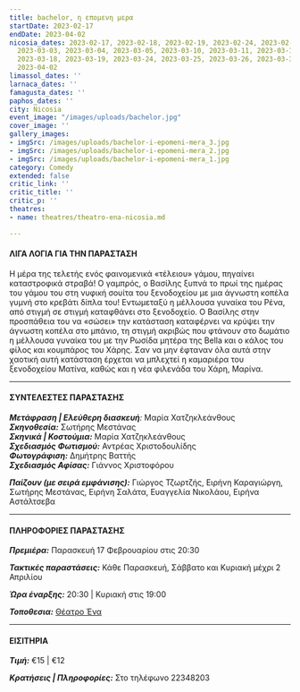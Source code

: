 ```yaml
---
title: bachelor, η επομενη μερα
startDate: 2023-02-17
endDate: 2023-04-02
nicosia_dates: 2023-02-17, 2023-02-18, 2023-02-19, 2023-02-24, 2023-02-25, 2023-02-26,
  2023-03-03, 2023-03-04, 2023-03-05, 2023-03-10, 2023-03-11, 2023-03-12, 2023-03-17,
  2023-03-18, 2023-03-19, 2023-03-24, 2023-03-25, 2023-03-26, 2023-03-31, 2023-04-01,
  2023-04-02
limassol_dates: ''
larnaca_dates: ''
famagusta_dates: ''
paphos_dates: ''
city: Nicosia
event_image: "/images/uploads/bachelor.jpg"
cover_image: ''
gallery_images:
- imgSrc: /images/uploads/bachelor-i-epomeni-mera_3.jpg
- imgSrc: /images/uploads/bachelor-i-epomeni-mera_2.jpg
- imgSrc: /images/uploads/bachelor-i-epomeni-mera_1.jpg
category: Comedy
extended: false
critic_link: ''
critic_title: ''
critic_p: ''
theatres:
- name: theatres/theatro-ena-nicosia.md

---
```

#### ΛΙΓΑ ΛΟΓΙΑ ΓΙΑ ΤΗΝ ΠΑΡΑΣΤΑΣΗ

​Η μέρα της τελετής ενός φαινομενικά «τέλειου» γάμου, πηγαίνει καταστροφικά στραβά! Ο γαμπρός, o Βασίλης ξυπνά το πρωί της ημέρας του γάμου του στη νυφική σουίτα του ξενοδοχείου με μια άγνωστη κοπέλα γυμνή στο κρεβάτι δίπλα του! Εντωμεταξύ η μέλλουσα γυναίκα του Ρένα, από στιγμή σε στιγμή καταφθάνει στο ξενοδοχείο. Ο Βασίλης στην προσπάθεια του να «σώσει» την κατάσταση καταφέρνει να κρύψει την άγνωστη κοπέλα στο μπάνιο, τη στιγμή ακριβώς που φτάνουν στο δωμάτιο η μέλλουσα γυναίκα του με την Ρωσίδα μητέρα της Bella και ο κάλος του φίλος και κουμπάρος του Χάρης. Σαν να μην έφταναν όλα αυτά στην χαοτική αυτή κατάσταση έρχεται να μπλεχτεί η καμαριέρα του ξενοδοχείου Ματίνα, καθώς και η νέα φιλενάδα του Χάρη, Μαρίνα.

***

#### ΣΥΝΤΕΛΕΣΤΕΣ ΠΑΡΑΣΤΑΣΗΣ

**_Μετάφραση | Ελεύθερη διασκευή_**_:_ Μαρία Χατζηκλεάνθους  
**_Σκηνοθεσία:_** Σωτήρης Μεστάνας  
**_Σκηνικά | Κοστούμια:_** Μαρία Χατζηκλεάνθους  
**_Σχεδιασμός Φωτισμού:_** Αντρέας Χριστοδουλίδης  
**_Φωτογράφιση:_** Δημήτρης Βαττής  
**_Σχεδιασμός Αφίσας:_** Γιάννος Χριστοφόρου

**_Παίζουν (με σειρά εμφάνισης):_** Γιώργος Τζωρτζής, Ειρήνη Καραγιώργη, Σωτήρης Μεστάνας, Ειρήνη Σαλάτα, Ευαγγελία Νικολάου, Ειρήνα Αστάλτσεβα

***

#### ΠΛΗΡΟΦΟΡΙΕΣ ΠΑΡΑΣΤΑΣΗΣ

**_Πρεμιέρα:_** Παρασκευή 17 Φεβρουαρίου στις 20:30

**_Τακτικές παραστάσεις:_** Κάθε Παρασκευή, Σάββατο και Κυριακή μέχρι 2 Απριλίου

**_Ώρα έναρξης:_** 20:30 | Κυριακή στις 19:00

**_Τοποθεσια:_** [Θέατρο Ένα](?#map)

***

#### ΕΙΣΙΤΗΡΙΑ

**_Τιμή:_** €15 | €12

**_Κρατήσεις | Πληροφορίες:_** Στο τηλέφωνο 22348203